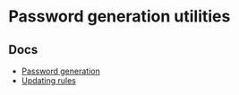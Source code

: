 # Password generation utilities

## Docs

- [Password generation](./docs/password.md)
- [Updating rules](./docs/updating-rules.md)
